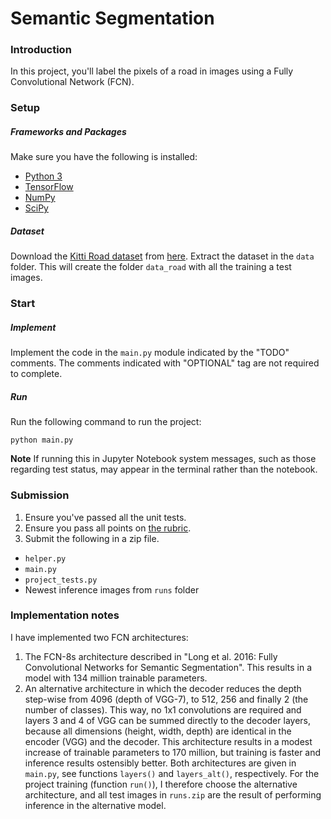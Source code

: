 # Semantic Segmentation
### Introduction
In this project, you'll label the pixels of a road in images using a Fully Convolutional Network (FCN).

### Setup
##### Frameworks and Packages
Make sure you have the following is installed:
 - [Python 3](https://www.python.org/)
 - [TensorFlow](https://www.tensorflow.org/)
 - [NumPy](http://www.numpy.org/)
 - [SciPy](https://www.scipy.org/)
##### Dataset
Download the [Kitti Road dataset](http://www.cvlibs.net/datasets/kitti/eval_road.php) from [here](http://www.cvlibs.net/download.php?file=data_road.zip).  Extract the dataset in the `data` folder.  This will create the folder `data_road` with all the training a test images.

### Start
##### Implement
Implement the code in the `main.py` module indicated by the "TODO" comments.
The comments indicated with "OPTIONAL" tag are not required to complete.
##### Run
Run the following command to run the project:
```
python main.py
```
**Note** If running this in Jupyter Notebook system messages, such as those regarding test status, may appear in the terminal rather than the notebook.

### Submission
1. Ensure you've passed all the unit tests.
2. Ensure you pass all points on [the rubric](https://review.udacity.com/#!/rubrics/989/view).
3. Submit the following in a zip file.
 - `helper.py`
 - `main.py`
 - `project_tests.py`
 - Newest inference images from `runs` folder

### Implementation notes
I have implemented two FCN architectures:
 1. The FCN-8s architecture described in "Long et al. 2016: Fully Convolutional Networks for Semantic Segmentation". This results in a model with 134 million trainable parameters.
 2. An alternative architecture in which the decoder reduces the depth step-wise from 4096 (depth of VGG-7), to 512, 256 and finally 2 (the number of classes). This way, no 1x1 convolutions are required and layers 3 and 4 of VGG can be summed directly to the decoder layers, because all dimensions (height, width, depth) are identical in the encoder (VGG) and the decoder. This architecture results in a modest increase of trainable parameters to 170 million, but training is faster and inference results ostensibly better.
Both architectures are given in `main.py`, see functions `layers()` and `layers_alt()`, respectively.
For the project training (function `run()`), I therefore choose the alternative architecture, and all test images in `runs.zip` are the result of performing inference in the alternative model.
